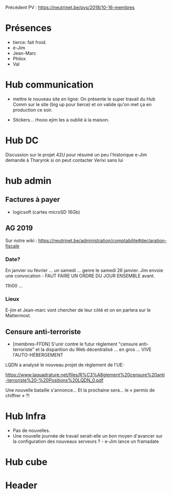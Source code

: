 <!-- TITLE: 11/20 (Membres) -->
<!-- SUBTITLE: Réunion des membres -->


Précédent PV : https://neutrinet.be/pvs/2018/10-16-membres

# Présences

- tierce: fait froid. 
- e-Jim
- Jean-Marc
- Philox
- Val

# Hub communication

- mettre le nouveau site en ligne:
    On présente le super travail du Hub Comm sur le site (big  up pour tierce) et on valide qu'on met ça en production ce soir.

- Stickers… rhooo ejim les a oublié à la maison.


# Hub DC

Discussion sur le projet 42U pour résumé un peu l'historique
e-Jim demande à Tharyrok si on peut contacter Verixi sans lui

# hub admin

## Factures à payer 

- logicsoft (cartes microSD 16Gb)

## AG 2019

Sur notre wiki : https://neutrinet.be/administration/comptabilite#declaration-fiscale 

### Date?

En janvier ou février … un samedi … genre le samedi 26 janvier. Jim envoie une convocation - FAUT FAIRE UN ORDRE DU JOUR ENSEMBLE avant.

11h00 … 


### Lieux

E-jim et Jean-marc vont chercher de leur côté et on en parlera sur le Mattermost.

## Censure anti-terroriste

- [membres-FFDN] S'unir contre le futur règlement "censure anti-terroriste" et la disparition du Web décentralisé
… en gros … VIVE l'AUTO-HÉBERGEMENT

LQDN a analysé le nouveau projet de règlement de l'UE: 

https://www.laquadrature.net/files/R%C3%A8glement%20censure%20anti-terroriste%20-%20Positions%20LQDN_0.pdf

Une nouvelle bataille s'annonce...
Et la prochaine sera… le « permis de chiffrer » ?!


# Hub Infra

- Pas de nouvelles.
- Une nouvelle journée de travail serait-elle un bon moyen d'avancer sur la configuration des nouveaux serveurs ? - e-Jim lance un framadate


# Hub cube




# Header